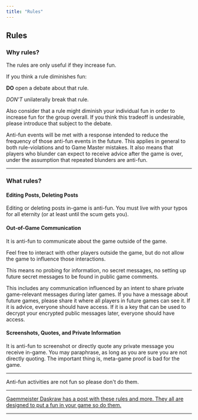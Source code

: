 ```yaml
---
title: "Rules"
---
```


## Rules

### Why rules?

The rules are only useful if they increase fun.

If you think a rule diminishes fun:

**DO** open a debate about that rule.

*DON'T* unilaterally break that rule.

Also consider that a rule might diminish your individual fun in order to increase fun for the group overall. If you think this tradeoff is undesirable, please introduce that subject to the debate.

Anti-fun events will be met with a response intended to reduce the frequency of those anti-fun events in the future. This applies in general to both rule-violations and to Game Master mistakes. It also means that players who blunder can expect to receive advice after the game is over, under the assumption that repeated blunders are anti-fun.

----

### What rules?

#### Editing Posts, Deleting Posts

Editing or deleting posts in-game is anti-fun. You must live with your typos for all eternity (or at least until the scum gets you).

#### Out-of-Game Communication

It is anti-fun to communicate about the game outside of the game.

Feel free to interact with other players outside the game, but do not allow the game to influence those interactions.

This means no probing for information, no secret messages, no setting up future secret messages to be found in public game comments.

This includes any communication influenced by an intent to share private game-relevant messages during later games. If you have a message about future games, please share it where all players in future games can see it. If it is advice, everyone should have access. If it is a key that can be used to decrypt your encrypted public messages later, everyone should have access.

#### Screenshots, Quotes, and Private Information

It is anti-fun to screenshot or directly quote any private message you receive in-game. You may paraphrase, as long as you are sure you are not directly quoting. The important thing is, meta-game proof is bad for the game.

----

Anti-fun activities are not fun so please don't do them.

----

[Gaemmeister Daskraw has a post with these rules and more. They all are designed to put a fun in your game so do them.](https://www.facebook.com/groups/550853551913154/permalink/551256721872837/)

----
